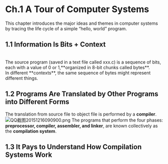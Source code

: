 # Ch.1 A Tour of Computer Systems
This chapter introduces the major
ideas and themes in computer systems by tracing the life cycle of a simple
“hello, world” program.
## 1.1 Information Is Bits + Context
<br>
The source program (saved in a text file called xxx.c) is a sequence of bits, each with a value of 0 or 1,**organized in 8-bit chunks called bytes**.<br>
In different **contexts**, the same sequence of bytes
might represent different things.

## 1.2  Programs Are Translated by Other Programs into Different Forms
 The translation from source file to object file is performed by a **compiler**.<br>
![QQ截图20151216090900.png](https://ooo.0o0.ooo/2015/12/15/5670b9cdac7f3.png)
The programs that perform the four phases: 
**preprocessor, compiler, assembler, and linker**, are known collectively as the
**compilation system**.

## 1.3 It Pays to Understand How Compilation Systems Work


